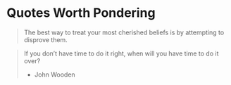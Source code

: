 # Quotes Worth Pondering

>The best way to treat your most cherished beliefs is by attempting to disprove them.


>If you don’t have time to do it right, when will you have time to do it over?
>- John Wooden